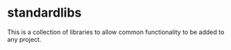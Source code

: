 # standardlibs
This is a collection of libraries to allow common functionality to be added to any project.
